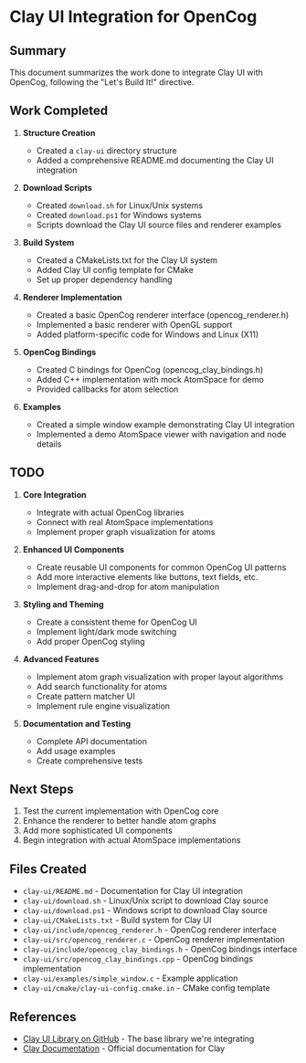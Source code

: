 # Clay UI Integration for OpenCog

## Summary
This document summarizes the work done to integrate Clay UI with OpenCog, following the "Let's Build It!" directive.

## Work Completed

1. **Structure Creation**
   - Created a `clay-ui` directory structure
   - Added a comprehensive README.md documenting the Clay UI integration

2. **Download Scripts**
   - Created `download.sh` for Linux/Unix systems
   - Created `download.ps1` for Windows systems
   - Scripts download the Clay UI source files and renderer examples

3. **Build System**
   - Created a CMakeLists.txt for the Clay UI system
   - Added Clay UI config template for CMake
   - Set up proper dependency handling

4. **Renderer Implementation**
   - Created a basic OpenCog renderer interface (opencog_renderer.h)
   - Implemented a basic renderer with OpenGL support
   - Added platform-specific code for Windows and Linux (X11)

5. **OpenCog Bindings**
   - Created C bindings for OpenCog (opencog_clay_bindings.h)
   - Added C++ implementation with mock AtomSpace for demo
   - Provided callbacks for atom selection

6. **Examples**
   - Created a simple window example demonstrating Clay UI integration
   - Implemented a demo AtomSpace viewer with navigation and node details

## TODO

1. **Core Integration**
   - Integrate with actual OpenCog libraries
   - Connect with real AtomSpace implementations
   - Implement proper graph visualization for atoms

2. **Enhanced UI Components**
   - Create reusable UI components for common OpenCog UI patterns
   - Add more interactive elements like buttons, text fields, etc.
   - Implement drag-and-drop for atom manipulation

3. **Styling and Theming**
   - Create a consistent theme for OpenCog UI
   - Implement light/dark mode switching
   - Add proper OpenCog styling

4. **Advanced Features**
   - Implement atom graph visualization with proper layout algorithms
   - Add search functionality for atoms
   - Create pattern matcher UI
   - Implement rule engine visualization

5. **Documentation and Testing**
   - Complete API documentation
   - Add usage examples
   - Create comprehensive tests

## Next Steps

1. Test the current implementation with OpenCog core
2. Enhance the renderer to better handle atom graphs
3. Add more sophisticated UI components
4. Begin integration with actual AtomSpace implementations

## Files Created

- `clay-ui/README.md` - Documentation for Clay UI integration
- `clay-ui/download.sh` - Linux/Unix script to download Clay source
- `clay-ui/download.ps1` - Windows script to download Clay source
- `clay-ui/CMakeLists.txt` - Build system for Clay UI
- `clay-ui/include/opencog_renderer.h` - OpenCog renderer interface
- `clay-ui/src/opencog_renderer.c` - OpenCog renderer implementation
- `clay-ui/include/opencog_clay_bindings.h` - OpenCog bindings interface
- `clay-ui/src/opencog_clay_bindings.cpp` - OpenCog bindings implementation
- `clay-ui/examples/simple_window.c` - Example application
- `clay-ui/cmake/clay-ui-config.cmake.in` - CMake config template

## References

- [Clay UI Library on GitHub](https://github.com/nicbarker/clay) - The base library we're integrating
- [Clay Documentation](https://nicbarker.com/clay) - Official documentation for Clay 